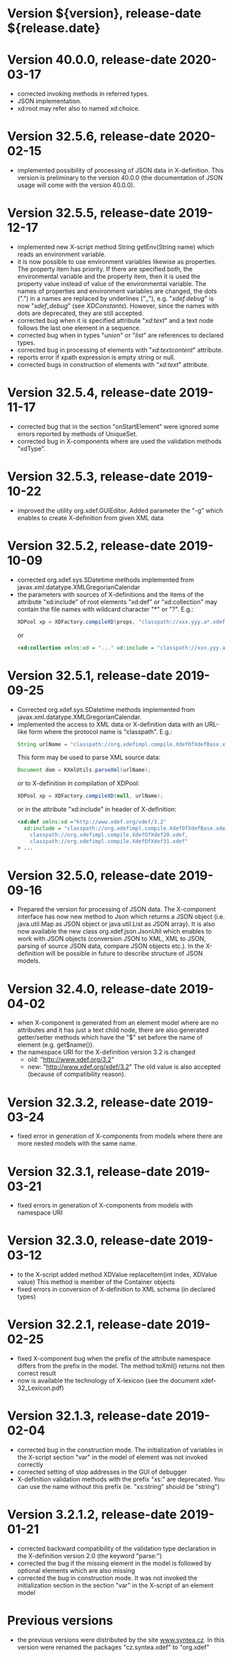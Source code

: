 # Version ${version}, release-date ${release.date}

# Version 40.0.0, release-date 2020-03-17
* corrected invoking methods in referred types.
* JSON implementation.
* xd:root may refer also to named xd:choice.

# Version 32.5.6, release-date 2020-02-15
* implemented possibility of processing of JSON data in X-definition. This
  version is preliminary to the version 40.0.0 (the documentation of JSON usage
  will come with the version 40.0.0).

# Version 32.5.5, release-date 2019-12-17
* implemented new X-script method String getEnv(String name) which reads
  an environment variable.
* it is now possible to use environment variables likewise as properties.
  The property item has priority. If there are specified both, the environmental
  variable and the property item, then it is used the property value instead of
  value of the environmental variable. The names of properties and environment
  variables are changed, the dots (".") in a names are replaced by
  underlines ("&lowbar;"), e.g. "_xdef.debug_" is now "_xdef&lowbar;debug_"
  (see _XDConstants_).
  However, since the names with dots are deprecated, they are still accepted.
* corrected bug when it is specified attribute "_xd:text_" and a text node
  follows the last one element in a sequence.
* corrected bug when in types "_union_" or "_list_" are references to declared
  types.
* corrected bug in processing of elements with "_xd:textcontent_" attribute.
* reports error if xpath expression is empty string or null.
* corrected bugs in construction of elements with "_xd:text_" attribute.

# Version 32.5.4, release-date 2019-11-17
* corrected bug that in the section "onStartElement" were ignored some errors
  reported by methods of UniqueSet.
* corrected bug in X-components where are used the validation methods "xdType".

# Version 32.5.3, release-date 2019-10-22
* improved the utility org.xdef.GUIEditor. Added parameter the "-g"
  which enables to create X-definition from given XML data

# Version 32.5.2, release-date 2019-10-09
* corrected org.xdef.sys.SDatetime methods implemented from
  javax.xml.datatype.XMLGregorianCalendar
* the parameters with sources of X-definitions and the items of the attribute
  "xd:include" of root elements "xd:def" or "xd:collection" may contain the file
  names with wildcard character "*" or "?".
  E.g.:
  ```java
  XDPool xp = XDFactory.compileXD(props, "classpath://xxx.yyy.a*.xdef");
  ```
  or
  ```xml
  <xd:collection xmlns:xd = "..." xd:include = "classpath://xxx.yyy.a*.xdef"/>
  ```

# Version 32.5.1, release-date 2019-09-25
* Corrected org.xdef.sys.SDatetime methods implemented from
  javax.xml.datatype.XMLGregorianCalendar.
* implemented the access to XML data or X-definition data with
  an URL-like form where the protocol name is "classpath".
  E.g.:
  ```java
  String urlName = "classpath://org.xdefimpl.compile.XdefOfXdefBase.xdef";
  ```
  This form may be used to parse XML source data:
  ```java
  Document dom = KXmlUtils.parseXml(urlName);
  ```
  or to X-definition in compilation of XDPool:
  ```java
  XDPool xp = XDFactory.compileXD(null, urlName);
  ```
  or in the attribute "xd:include" in header of X-definition:
  ```xml
  <xd:def xmlns:xd ="http://www.xdef.org/xdef/3.2"
    xd:include = "classpath://org.xdefimpl.compile.XdefOfXdefBase.xdef,
      classpath://org.xdefimpl.compile.XdefOfXdef20.xdef,
      classpath://org.xdefimpl.compile.XdefOfXdef31.xdef" 
  > ...
  ```
  
# Version 32.5.0, release-date 2019-09-16
* Prepared the version for processing of JSON data.
  The X-component interface has now new method to Json which returns a JSON
  object (i.e. java.util.Map as JSON object or java.util.List as JSON array).
  It is also now available the new class org.xdef.json.JsonUtil which
  enables to work with JSON objects (conversion JSON to XML, XML to JSON,
  parsing of source JSON data, compare JSON objects etc.).
  In the X-definition will be possible in future to describe structure
  of JSON models.

# Version 32.4.0, release-date 2019-04-02
* when X-component is generated from an element model where are no attributes
  and it has just a text child node, there are also generated getter/setter
  methods which have the "$" set before the name of element (e.g. get$name()).
* the namespace URI for the X-definition version 3.2 is changed
    * old: "http://www.xdef.org/3.2"
    * new: "http://www.xdef.org/xdef/3.2"
  The old value is also accepted (because of compatibility reason).

# Version 32.3.2, release-date 2019-03-24
* fixed error in generation of X-components from models where there are more
  nested models with the same name.

# Version 32.3.1, release-date 2019-03-21
* fixed errors in generation of X-components from models with namespace URI

# Version 32.3.0, release-date 2019-03-12
* to the X-script added method
    XDValue replaceItem(int index, XDValue value)
  This method is member of the Container objects
* fixed errors in conversion of X-definition to XML schema (in declared types)

# Version 32.2.1, release-date 2019-02-25
* fixed X-component bug when the prefix of the attribute namespace differs
  from the prefix in the model. The method toXml() returns not then correct
  result
* now is available the technology of X-lexicon (see the document
  xdef-32_Lexicon.pdf)

# Version 32.1.3, release-date 2019-02-04
* corrected bug in the construction mode. The initialization of variables
  in the X-script section "var" in the model of element was not invoked
  correctly
* corrected setting of stop addresses in the GUI of debugger
* X-definition validation methods with the prefix "xs:" are deprecated. You can
  use the name without this prefix (ie. "xs:string" should be "string")

# Version 3.2.1.2, release-date 2019-01-21
* corrected backward compatibility of the validation type declaration in
  the X-definition version 2.0 (the keyword "parse:")
* corrected the bug if the missing element in the model is followed by
  optional elements which are also missing
* corrected the bug in construction mode. It was not invoked the
  initialization section in the section "var" in the X-script of 
  an element model

# Previous versions
* the previous versions were distributed by the site www.syntea.cz.
  In this version were renamed the packages "cz.syntea.xdef" to "org.xdef"
